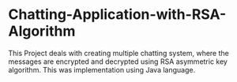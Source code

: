 # Chatting-Application-with-RSA-Algorithm
This Project deals with creating multiple chatting system, where the messages are encrypted and decrypted using RSA asymmetric key algorithm. This was implementation using Java language.
